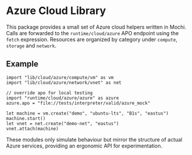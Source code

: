 # Azure Cloud Library

This package provides a small set of Azure cloud helpers written in Mochi.
Calls are forwarded to the `runtime/cloud/azure` APO endpoint using the
`fetch` expression. Resources are organized by category under `compute`,
`storage` and `network`.

## Example

```mochi
import "lib/cloud/azure/compute/vm" as vm
import "lib/cloud/azure/network/vnet" as net

// override apo for local testing
import "runtime/cloud/azure/azure" as azure
azure.apo = "file://tests/interpreter/valid/azure_mock"

let machine = vm.create("demo", "ubuntu-lts", "B1s", "eastus")
machine.start()
let vnet = net.create("demo-net", "eastus")
vnet.attach(machine)
```

These modules only simulate behaviour but mirror the structure of actual Azure services, providing an ergonomic API for experimentation.
